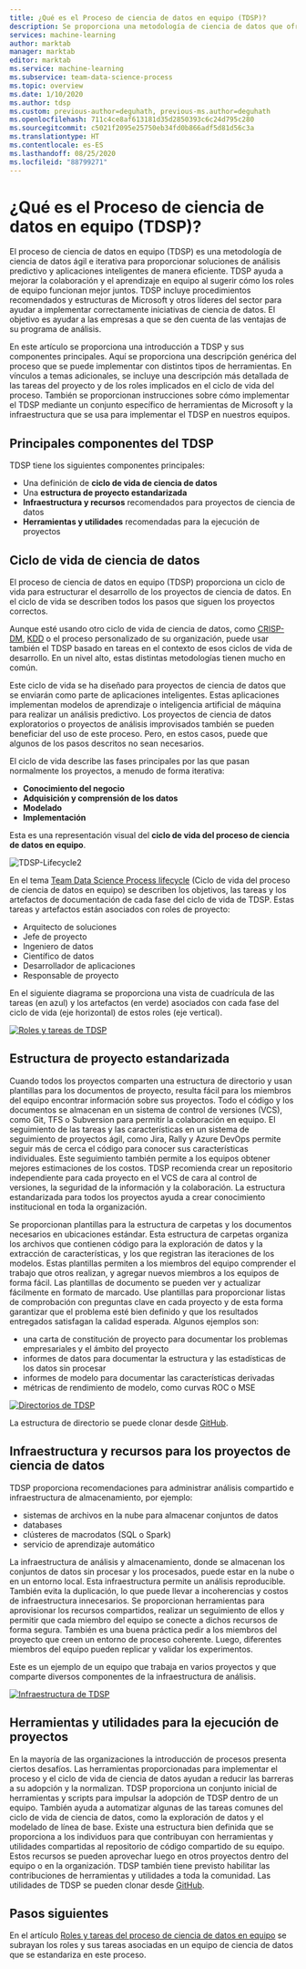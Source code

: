 ```yaml
---
title: ¿Qué es el Proceso de ciencia de datos en equipo (TDSP)?
description: Se proporciona una metodología de ciencia de datos que ofrece soluciones de análisis predictivo y aplicaciones inteligentes.
services: machine-learning
author: marktab
manager: marktab
editor: marktab
ms.service: machine-learning
ms.subservice: team-data-science-process
ms.topic: overview
ms.date: 1/10/2020
ms.author: tdsp
ms.custom: previous-author=deguhath, previous-ms.author=deguhath
ms.openlocfilehash: 711c4ce8af613181d35d2850393c6c24d795c280
ms.sourcegitcommit: c5021f2095e25750eb34fd0b866adf5d81d56c3a
ms.translationtype: HT
ms.contentlocale: es-ES
ms.lasthandoff: 08/25/2020
ms.locfileid: "88799271"
---
```

# <a name="what-is-the-team-data-science-process"></a>¿Qué es el Proceso de ciencia de datos en equipo (TDSP)?

El proceso de ciencia de datos en equipo (TDSP) es una metodología de ciencia de datos ágil e iterativa para proporcionar soluciones de análisis predictivo y aplicaciones inteligentes de manera eficiente. TDSP ayuda a mejorar la colaboración y el aprendizaje en equipo al sugerir cómo los roles de equipo funcionan mejor juntos. TDSP incluye procedimientos recomendados y estructuras de Microsoft y otros líderes del sector para ayudar a implementar correctamente iniciativas de ciencia de datos. El objetivo es ayudar a las empresas a que se den cuenta de las ventajas de su programa de análisis.

En este artículo se proporciona una introducción a TDSP y sus componentes principales. Aquí se proporciona una descripción genérica del proceso que se puede implementar con distintos tipos de herramientas. En vínculos a temas adicionales, se incluye una descripción más detallada de las tareas del proyecto y de los roles implicados en el ciclo de vida del proceso. También se proporcionan instrucciones sobre cómo implementar el TDSP mediante un conjunto específico de herramientas de Microsoft y la infraestructura que se usa para implementar el TDSP en nuestros equipos.

## <a name="key-components-of-the-tdsp"></a>Principales componentes del TDSP

TDSP tiene los siguientes componentes principales:

- Una definición de **ciclo de vida de ciencia de datos**
- Una **estructura de proyecto estandarizada**
- **Infraestructura y recursos** recomendados para proyectos de ciencia de datos
- **Herramientas y utilidades** recomendadas para la ejecución de proyectos


## <a name="data-science-lifecycle"></a>Ciclo de vida de ciencia de datos

El proceso de ciencia de datos en equipo (TDSP) proporciona un ciclo de vida para estructurar el desarrollo de los proyectos de ciencia de datos. En el ciclo de vida se describen todos los pasos que siguen los proyectos correctos.

Aunque esté usando otro ciclo de vida de ciencia de datos, como [CRISP-DM](https://wikipedia.org/wiki/Cross_Industry_Standard_Process_for_Data_Mining), [KDD](https://wikipedia.org/wiki/Data_mining#Process) o el proceso personalizado de su organización, puede usar también el TDSP basado en tareas en el contexto de esos ciclos de vida de desarrollo. En un nivel alto, estas distintas metodologías tienen mucho en común. 

Este ciclo de vida se ha diseñado para proyectos de ciencia de datos que se enviarán como parte de aplicaciones inteligentes. Estas aplicaciones implementan modelos de aprendizaje o inteligencia artificial de máquina para realizar un análisis predictivo. Los proyectos de ciencia de datos exploratorios o proyectos de análisis improvisados también se pueden beneficiar del uso de este proceso. Pero, en estos casos, puede que algunos de los pasos descritos no sean necesarios.    

El ciclo de vida describe las fases principales por las que pasan normalmente los proyectos, a menudo de forma iterativa:

* **Conocimiento del negocio**
* **Adquisición y comprensión de los datos**
* **Modelado**
* **Implementación**

Esta es una representación visual del **ciclo de vida del proceso de ciencia de datos en equipo**. 

![TDSP-Lifecycle2](./media/overview/tdsp-lifecycle2.png) 

En el tema [Team Data Science Process lifecycle](lifecycle.md) (Ciclo de vida del proceso de ciencia de datos en equipo) se describen los objetivos, las tareas y los artefactos de documentación de cada fase del ciclo de vida de TDSP. Estas tareas y artefactos están asociados con roles de proyecto:

- Arquitecto de soluciones
- Jefe de proyecto
- Ingeniero de datos
- Científico de datos
- Desarrollador de aplicaciones
- Responsable de proyecto 

En el siguiente diagrama se proporciona una vista de cuadrícula de las tareas (en azul) y los artefactos (en verde) asociados con cada fase del ciclo de vida (eje horizontal) de estos roles (eje vertical). 

[![Roles y tareas de TDSP](./media/overview/tdsp-tasks-by-roles.png)](./media/overview/tdsp-tasks-by-roles.png#lightbox)

## <a name="standardized-project-structure"></a>Estructura de proyecto estandarizada

Cuando todos los proyectos comparten una estructura de directorio y usan plantillas para los documentos de proyecto, resulta fácil para los miembros del equipo encontrar información sobre sus proyectos. Todo el código y los documentos se almacenan en un sistema de control de versiones (VCS), como Git, TFS o Subversion para permitir la colaboración en equipo. El seguimiento de las tareas y las características en un sistema de seguimiento de proyectos ágil, como Jira, Rally y Azure DevOps permite seguir más de cerca el código para conocer sus características individuales. Este seguimiento también permite a los equipos obtener mejores estimaciones de los costos. TDSP recomienda crear un repositorio independiente para cada proyecto en el VCS de cara al control de versiones, la seguridad de la información y la colaboración. La estructura estandarizada para todos los proyectos ayuda a crear conocimiento institucional en toda la organización.

Se proporcionan plantillas para la estructura de carpetas y los documentos necesarios en ubicaciones estándar. Esta estructura de carpetas organiza los archivos que contienen código para la exploración de datos y la extracción de características, y los que registran las iteraciones de los modelos. Estas plantillas permiten a los miembros del equipo comprender el trabajo que otros realizan, y agregar nuevos miembros a los equipos de forma fácil. Las plantillas de documento se pueden ver y actualizar fácilmente en formato de marcado. Use plantillas para proporcionar listas de comprobación con preguntas clave en cada proyecto y de esta forma garantizar que el problema esté bien definido y que los resultados entregados satisfagan la calidad esperada. Algunos ejemplos son:

- una carta de constitución de proyecto para documentar los problemas empresariales y el ámbito del proyecto
- informes de datos para documentar la estructura y las estadísticas de los datos sin procesar
- informes de modelo para documentar las características derivadas
- métricas de rendimiento de modelo, como curvas ROC o MSE


[![Directorios de TDSP](./media/overview/tdsp-dir-structure.png)](./media/overview/tdsp-dir-structure.png#lightbox)

La estructura de directorio se puede clonar desde [GitHub](https://github.com/Azure/Azure-TDSP-ProjectTemplate).

## <a name="infrastructure-and-resources-for-data-science-projects"></a>Infraestructura y recursos para los proyectos de ciencia de datos  

TDSP proporciona recomendaciones para administrar análisis compartido e infraestructura de almacenamiento, por ejemplo:

- sistemas de archivos en la nube para almacenar conjuntos de datos 
- databases
- clústeres de macrodatos (SQL o Spark) 
- servicio de aprendizaje automático 

La infraestructura de análisis y almacenamiento, donde se almacenan los conjuntos de datos sin procesar y los procesados, puede estar en la nube o en un entorno local. Esta infraestructura permite un análisis reproducible. También evita la duplicación, lo que puede llevar a incoherencias y costos de infraestructura innecesarios. Se proporcionan herramientas para aprovisionar los recursos compartidos, realizar un seguimiento de ellos y permitir que cada miembro del equipo se conecte a dichos recursos de forma segura. También es una buena práctica pedir a los miembros del proyecto que creen un entorno de proceso coherente. Luego, diferentes miembros del equipo pueden replicar y validar los experimentos.

Este es un ejemplo de un equipo que trabaja en varios proyectos y que comparte diversos componentes de la infraestructura de análisis.

[![Infraestructura de TDSP](./media/overview/tdsp-analytics-infra.png)](./media/overview/tdsp-analytics-infra.png#lightbox) 


## <a name="tools-and-utilities-for-project-execution"></a>Herramientas y utilidades para la ejecución de proyectos

En la mayoría de las organizaciones la introducción de procesos presenta ciertos desafíos. Las herramientas proporcionadas para implementar el proceso y el ciclo de vida de ciencia de datos ayudan a reducir las barreras a su adopción y la normalizan. TDSP proporciona un conjunto inicial de herramientas y scripts para impulsar la adopción de TDSP dentro de un equipo. También ayuda a automatizar algunas de las tareas comunes del ciclo de vida de ciencia de datos, como la exploración de datos y el modelado de línea de base. Existe una estructura bien definida que se proporciona a los individuos para que contribuyan con herramientas y utilidades compartidas al repositorio de código compartido de su equipo. Estos recursos se pueden aprovechar luego en otros proyectos dentro del equipo o en la organización. TDSP también tiene previsto habilitar las contribuciones de herramientas y utilidades a toda la comunidad. Las utilidades de TDSP se pueden clonar desde [GitHub](https://github.com/Azure/Azure-TDSP-Utilities).


## <a name="next-steps"></a>Pasos siguientes

En el artículo [Roles y tareas del proceso de ciencia de datos en equipo](https://github.com/Azure/Microsoft-TDSP/blob/master/Docs/roles-tasks.md) se subrayan los roles y sus tareas asociadas en un equipo de ciencia de datos que se estandariza en este proceso. 
